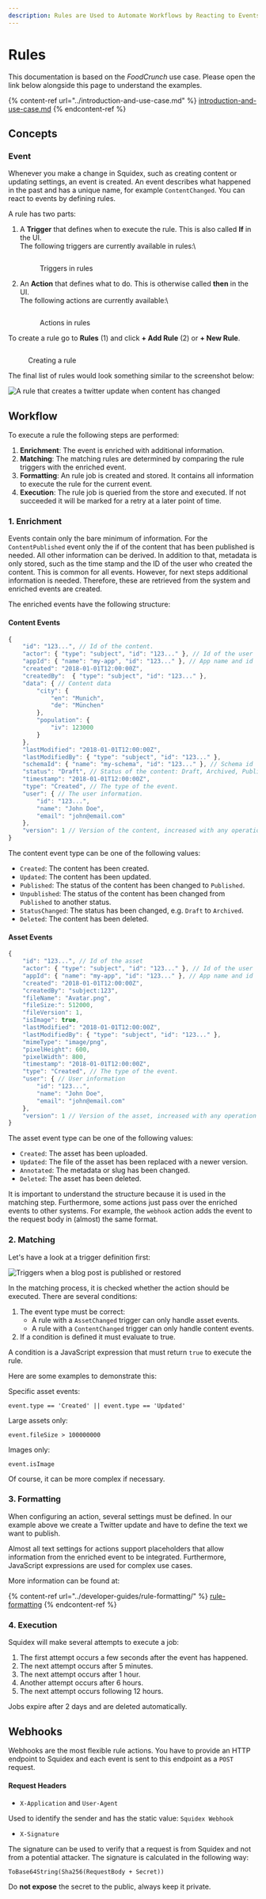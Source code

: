 ```yaml
---
description: Rules are Used to Automate Workflows by Reacting to Events
---
```


# Rules

This documentation is based on the _FoodCrunch_ use case. Please open the link below alongside this page to understand the examples.

{% content-ref url="../introduction-and-use-case.md" %}
[introduction-and-use-case.md](../introduction-and-use-case.md)
{% endcontent-ref %}

## Concepts

### Event

Whenever you make a change in Squidex, such as creating content or updating settings, an event is created. An event describes what happened in the past and has a unique name, for example `ContentChanged`. You can react to events by defining rules.

A rule has two parts:

1.  A **Trigger** that defines when to execute the rule. This is also called **If** in the UI.\
    The following triggers are currently available in rules:\


    <figure><img src="../../.gitbook/assets/2022-11-08_23-32.png" alt=""><figcaption><p>Triggers in rules</p></figcaption></figure>
2.  An **Action** that defines what to do. This is otherwise called **then** in the UI.\
    The following actions are currently available:\


    <figure><img src="../../.gitbook/assets/2022-11-08_23-33.png" alt=""><figcaption><p>Actions in rules</p></figcaption></figure>

To create a rule go to **Rules** (1) and click **+ Add Rule** (2) or **+ New Rule**.

<figure><img src="../../.gitbook/assets/2022-11-08_23-16.png" alt=""><figcaption><p>Creating a rule</p></figcaption></figure>

The final list of rules would look something similar to the screenshot below:

![A rule that creates a twitter update when content has changed](../../images/articles/rules/rule.png)

## Workflow

To execute a rule the following steps are performed:

1. **Enrichment**: The event is enriched with additional information.
2. **Matching**: The matching rules are determined by comparing the rule triggers with the enriched event.
3. **Formatting**: An rule job is created and stored. It contains all information to execute the rule for the current event.
4. **Execution**: The rule job is queried from the store and executed. If not succeeded it will be marked for a retry at a later point of time.

### 1. Enrichment

Events contain only the bare minimum of information. For the `ContentPublished` event only the if of the content that has been published is needed. All other information can be derived. In addition to that, metadata is only stored, such as the time stamp and the ID of the user who created the content. This is common for all events. However, for next steps additional information is needed. Therefore, these are retrieved from the system and enriched events are created.

The enriched events have the following structure:

#### Content Events

```javascript
{
    "id": "123...", // Id of the content.
    "actor": { "type": "subject", "id": "123..." }, // Id of the user
    "appId": { "name": "my-app", "id": "123..." }, // App name and id
    "created": "2018-01-01T12:00:00Z",
    "createdBy":  { "type": "subject", "id": "123..." },
    "data": { // Content data
        "city": {
            "en": "Munich",
            "de": "München"
        },
        "population": {
            "iv": 123000
        }
    },
    "lastModified": "2018-01-01T12:00:00Z",
    "lastModifiedBy": { "type": "subject", "id": "123..." },
    "schemaId": { "name": "my-schema", "id": "123..." }, // Schema id
    "status": "Draft", // Status of the content: Draft, Archived, Published
    "timestamp": "2018-01-01T12:00:00Z",
    "type": "Created", // The type of the event.
    "user": { // The user information.
        "id": "123...",
        "name": "John Doe",
        "email": "john@email.com"
    },
    "version": 1 // Version of the content, increased with any operation
}
```

The content event type can be one of the following values:

* `Created`: The content has been created.
* `Updated`: The content has been updated.
* `Published`: The status of the content has been changed to `Published`.
* `Unpublished`: The status of the content has been changed from `Published` to another status.
* `StatusChanged`: The status has been changed, e.g. `Draft` to `Archived`.
* `Deleted`: The content has been deleted.

#### Asset Events

```javascript
{
    "id": "123...", // Id of the asset
    "actor": { "type": "subject", "id": "123..." }, // Id of the user
    "appId": { "name": "my-app", "id": "123..." }, // App name and id
    "created": "2018-01-01T12:00:00Z",
    "createdBy": "subject:123",
    "fileName": "Avatar.png",
    "fileSize:": 512000,
    "fileVersion": 1,
    "isImage": true,
    "lastModified": "2018-01-01T12:00:00Z",
    "lastModifiedBy": { "type": "subject", "id": "123..." },
    "mimeType": "image/png",
    "pixelHeight": 600,
    "pixelWidth": 800,
    "timestamp": "2018-01-01T12:00:00Z",
    "type": "Created", // The type of the event.
    "user": { // User information
        "id": "123...",
        "name": "John Doe",
        "email": "john@email.com"
    },
    "version": 1 // Version of the asset, increased with any operation
}
```

The asset event type can be one of the following values:

* `Created`: The asset has been uploaded.
* `Updated`: The file of the asset has been replaced with a newer version.
* `Annotated`: The metadata or slug has been changed.
* `Deleted`: The asset has been deleted.

It is important to understand the structure because it is used in the matching step. Furthermore, some actions just pass over the enriched events to other systems. For example, the `webhook` action adds the event to the request body in (almost) the same format.

### 2. Matching

Let's have a look at a trigger definition first:

![Triggers when a blog post is published or restored](../../.gitbook/assets/content-trigger.png)

In the matching process, it is checked whether the action should be executed. There are several conditions:

1. The event type must be correct:
   * A rule with a `AssetChanged` trigger can only handle asset events.
   * A rule with a `ContentChanged` trigger can only handle content events.
2. If a condition is defined it must evaluate to true.

A condition is a JavaScript expression that must return `true` to execute the rule.

Here are some examples to demonstrate this:

Specific asset events:

```
event.type == 'Created' || event.type == 'Updated'
```

Large assets only:

```
event.fileSize > 100000000
```

Images only:

```
event.isImage
```

Of course, it can be more complex if necessary.

### 3. Formatting

When configuring an action, several settings must be defined. In our example above we create a Twitter update and have to define the text we want to publish.

Almost all text settings for actions support placeholders that allow information from the enriched event to be integrated. Furthermore, JavaScript expressions are used for complex use cases.

More information can be found at:

{% content-ref url="../developer-guides/rule-formatting/" %}
[rule-formatting](../developer-guides/rule-formatting/)
{% endcontent-ref %}

### 4. Execution

Squidex will make several attempts to execute a job:

1. The first attempt occurs a few seconds after the event has happened.
2. The next attempt occurs after 5 minutes.
3. The next attempt occurs after 1 hour.
4. Another attempt occurs after 6 hours.
5. The next attempt occurs following 12 hours.

Jobs expire after 2 days and are deleted automatically.

## Webhooks

Webhooks are the most flexible rule actions. You have to provide an HTTP endpoint to Squidex and each event is sent to this endpoint as a `POST` request.

#### Request Headers

* `X-Application` and `User-Agent`

Used to identify the sender and has the static value: `Squidex Webhook`

* `X-Signature`

The signature can be used to verify that a request is from Squidex and not from a potential attacker. The signature is calculated in the following way:

```
ToBase64String(Sha256(RequestBody + Secret))
```

Do **not expose** the secret to the public, always keep it private.
